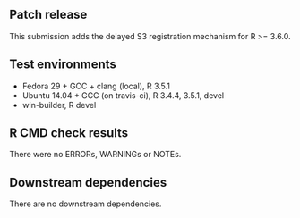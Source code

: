 ## Patch release

This submission adds the delayed S3 registration mechanism for R >= 3.6.0.

## Test environments

* Fedora 29 + GCC + clang (local), R 3.5.1
* Ubuntu 14.04 + GCC (on travis-ci), R 3.4.4, 3.5.1, devel
* win-builder, R devel

## R CMD check results

There were no ERRORs, WARNINGs or NOTEs.

## Downstream dependencies

There are no downstream dependencies.
